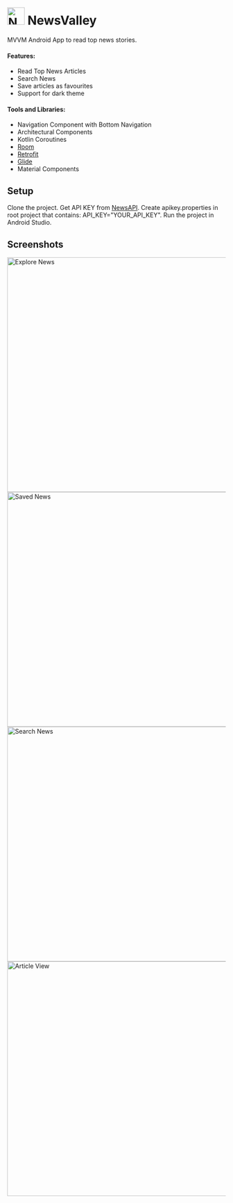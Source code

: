 # <img src="https://user-images.githubusercontent.com/51047153/142228626-6b9cad45-1df8-4709-b6d0-c09677994d96.png" alt="News Valley Icon" height="40"> NewsValley

MVVM Android App to read top news stories.

#### Features:
- Read Top News Articles
- Search News
- Save articles as favourites
- Support for dark theme

#### Tools and Libraries:
- Navigation Component with Bottom Navigation
- Architectural Components
- Kotlin Coroutines
- <a href="https://github.com/androidx-releases/Room/releases">Room</a>
- <a href="https://square.github.io/retrofit/">Retrofit</a>
- <a href="https://github.com/bumptech/glide">Glide</a>
- Material Components

## Setup
Clone the project.
Get API KEY from <a href="https://newsapi.org/">NewsAPI</a>. 
Create apikey.properties in root project that contains: API_KEY="YOUR_API_KEY".
Run the project in Android Studio.

## Screenshots
<img src="https://user-images.githubusercontent.com/51047153/142240533-4b46e385-18ba-4883-8a12-22ef5cc9a39c.jpg" alt="Explore News" height="540"> <img src="https://user-images.githubusercontent.com/51047153/142241104-78230856-17e1-4605-91d7-28afdf3b7102.jpg" alt="Saved News" height="540">
<img src="https://user-images.githubusercontent.com/51047153/142241709-266db78c-c92a-4884-b6fe-39f49e3dc8ab.jpg" alt="Search News" height="540">
<img src="https://user-images.githubusercontent.com/51047153/142241752-020af0a7-83dc-4b84-8e63-8de6d1517066.jpg" alt="Article View" height="540">

